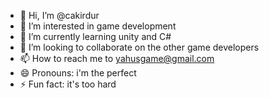 - 👋 Hi, I’m @cakirdur
- 👀 I’m interested in game development
- 🌱 I’m currently learning unity and  C#
- 💞️ I’m looking to collaborate on the other game developers
- 📫 How to reach me to yahusgame@gmail.com
- 😄 Pronouns: i'm the perfect
- ⚡ Fun fact: it's too hard

<!---
cakirdur/cakirdur is a ✨ special ✨ repository because its `README.md` (this file) appears on your GitHub profile.
You can click the Preview link to take a look at your changes.
--->
